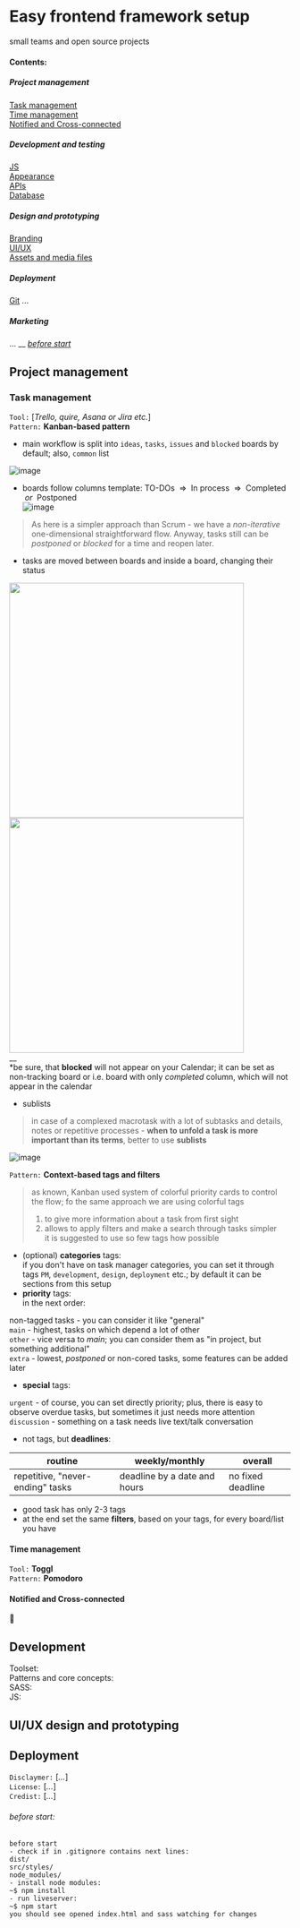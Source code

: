# Easy frontend framework setup
small teams and open source projects
#### Сontents:
##### Project management
[Task management](#task-management)  
[Time management](#time-management)  
[Notified and Cross-connected](#Notified-and-Cross-connected)
##### Development and testing
[JS](#js)  
[Appearance](#Appearance)  
[APIs](#apis)  
[Database](#Database)  
##### Design and prototyping
[Branding](#branding)  
[UI/UX](#UI/UX)  
[Assets and media files](#Appearance)  
##### Deployment
[Git](#git) 
...
##### Marketing
...
__
[*before start*](#before-start:) 
## Project management
### Task management
```Tool:``` [*Trello, quire, Asana or Jira etc.*]  
```Pattern:``` **Kanban-based pattern**  
- main workflow is split into ```ideas```, ```tasks```, ```issues``` and ```blocked``` boards by default; also, ```common``` list 
 
![image](https://github.com/hadabr/assets/blob/master/working-enviroment-setup/Screenshot_102.png?raw=true)
  
- boards follow columns template: 
TO-DOs &nbsp;⇒&nbsp; In process &nbsp;⇒&nbsp; Completed &nbsp;*or*&nbsp; Postponed   
![image](https://github.com/hadabr/assets/blob/master/working-enviroment-setup/sams.png?raw=true)  
> As here is a simpler approach than Scrum - we have a *non-iterative* one-dimensional straightforward flow. Anyway, tasks still can be _postponed_ or *blocked* for a time and reopen later.  

- tasks are moved between boards and inside a board, changing their status

<img src="https://github.com/hadabr/assets/blob/master/working-enviroment-setup/sams2.png?raw=true" width="420"/><img src="https://github.com/hadabr/assets/blob/master/working-enviroment-setup/sams1.png?raw=true" width="420"/>  
__  
*be sure, that **blocked** will not appear on your Calendar; it can be set as non-tracking board or i.e. board with only *completed* column, which will not appear in the calendar

- sublists
> in case of a complexed macrotask with a lot of subtasks and details, notes or repetitive processes - **when to unfold a task is more important than its terms**, better to use **sublists**

![image](https://github.com/hadabr/assets/blob/master/working-enviroment-setup/Screenshot_105.png?raw=true)  

```Pattern:``` **Context-based tags and filters**
> as known, Kanban used system of colorful priority cards to control the flow; fo the same approach we are using colorful tags
> 1) to give more information about a task from first sight  
> 2) allows to apply filters and make a search through tasks simpler  
> it is suggested to use so few tags how possible    
- (optional) **categories** tags:  
if you don't have on task manager categories, you can set it through tags ```PM```, ```development```, ```design```, ```deployment``` etc.; by default it can be sections from this setup
- **priority** tags:  
in the next order:  

non-tagged tasks - you can consider it like "general"  
```main``` - highest, tasks on which depend a lot of other  
```other``` - vice versa to *main*; you can consider them as "in project, but something additional"  
```extra``` - lowest, *postponed* or non-cored tasks, some features can be added later  
- **special** tags: 

```urgent``` - of course, you can set directly priority; plus, there is easy to observe overdue tasks, but sometimes it just needs more attention   
```discussion``` - something on a task needs live text/talk conversation  
- not tags, but **deadlines**:  

| routine       | weekly/monthly | overall  |
| ------------- |---------------| -----  |
| repetitive, "never-ending" tasks     | deadline by a date and hours | no fixed deadline    |

- good task has only 2-3 tags  
- at the end set the same **filters**, based on your tags, for every board/list you have  

#### Time management
```Tool:``` **Toggl**  
```Pattern:``` **Pomodoro** 
#### Notified and Cross-connected
🔗

## Development 
Toolset:    
Patterns and core concepts:  
SASS:  
JS:
## UI/UX design and prototyping

## Deployment
```Disclaymer:``` [*...*]  
```License:``` [*...*]  
```Credist:``` [*...*]  



###### before start:
```
before start 
- check if in .gitignore contains next lines:
dist/
src/styles/
node_modules/
- install node modules:
~$ npm install
- run liveserver:
~$ npm start
you should see opened index.html and sass watching for changes
```

